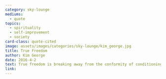 ```yaml
---
category: sky-lounge
mediums:
  - quote
topics:
  - spirituality
  - self-improvement
  - society
card-class: quote-cited
image: assets/images/categories/sky-lounge/kim_george.jpg
title: True Freedom
author: Kim George
date: 2016-4-2
text: True freedom is breaking away from the conformity of conditioning imposed on your identity and understanding of reality. The more you know your true potential, the easier to manifest that truth!
link:
---
```

